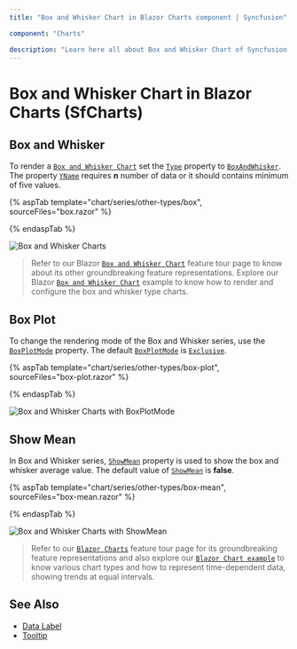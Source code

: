 ```yaml
---
title: "Box and Whisker Chart in Blazor Charts component | Syncfusion"

component: "Charts"

description: "Learn here all about Box and Whisker Chart of Syncfusion Charts (SfCharts) component and more."
---
```


# Box and Whisker Chart in Blazor Charts (SfCharts)

## Box and Whisker

To render a [`Box and Whisker Chart`](https://www.syncfusion.com/blazor-components/blazor-charts/chart-types/box-and-whisker-chart) set the [`Type`](https://help.syncfusion.com/cr/blazor/Syncfusion.Blazor.Charts.ChartSeries.html#Syncfusion_Blazor_Charts_ChartSeries_Type) property to [`BoxAndWhisker`](https://help.syncfusion.com/cr/blazor/Syncfusion.Blazor.Charts.ChartSeriesType.html#Syncfusion_Blazor_Charts_ChartSeriesType_BoxAndWhisker). The property [`YName`](https://help.syncfusion.com/cr/blazor/Syncfusion.Blazor.Charts.ChartSeries.html#Syncfusion_Blazor_Charts_ChartSeries_YName) requires  **n** number of data or it should contains minimum of five values.

{% aspTab template="chart/series/other-types/box", sourceFiles="box.razor" %}

{% endaspTab %}

![Box and Whisker Charts](../images/othertypes/box.png)

> Refer to our Blazor [`Box and Whisker Chart`](https://www.syncfusion.com/blazor-components/blazor-charts/chart-types/box-and-whisker-chart) feature tour page to know about its other groundbreaking feature representations. Explore our Blazor [`Box and Whisker Chart`](https://blazor.syncfusion.com/demos/chart/box-and-whisker) example to know how to render and configure the box and whisker type charts.

## Box Plot

To change the rendering mode of the Box and Whisker series, use the [`BoxPlotMode`](https://help.syncfusion.com/cr/blazor/Syncfusion.Blazor.Charts.BoxPlotMode.html) property. The default [`BoxPlotMode`](https://help.syncfusion.com/cr/blazor/Syncfusion.Blazor.Charts.BoxPlotMode.html) is [`Exclusive`](https://help.syncfusion.com/cr/blazor/Syncfusion.Blazor.Charts.BoxPlotMode.html#Syncfusion_Blazor_Charts_BoxPlotMode_Exclusive).

{% aspTab template="chart/series/other-types/box-plot", sourceFiles="box-plot.razor" %}

{% endaspTab %}

![Box and Whisker Charts with BoxPlotMode](../images/othertypes/box-plot.png)

## Show Mean

In Box and Whisker series, [`ShowMean`](https://help.syncfusion.com/cr/blazor/Syncfusion.Blazor.Charts.ChartSeries.html#Syncfusion_Blazor_Charts_ChartSeries_ShowMean) property is used to show the box and whisker average value. The default value of [`ShowMean`](https://help.syncfusion.com/cr/blazor/Syncfusion.Blazor.Charts.ChartSeries.html#Syncfusion_Blazor_Charts_ChartSeries_ShowMean) is **false**.

{% aspTab template="chart/series/other-types/box-mean", sourceFiles="box-mean.razor" %}

{% endaspTab %}

![Box and Whisker Charts with ShowMean](../images/chart-types-images/box-mean.png)

> Refer to our [`Blazor Charts`](https://www.syncfusion.com/blazor-components/blazor-charts) feature tour page for its groundbreaking feature representations and also explore our [`Blazor Chart example`](https://blazor.syncfusion.com/demos/chart/line?theme=bootstrap4) to know various chart types and how to represent time-dependent data, showing trends at equal intervals.

## See Also

* [Data Label](../data-labels)
* [Tooltip](../tool-tip)